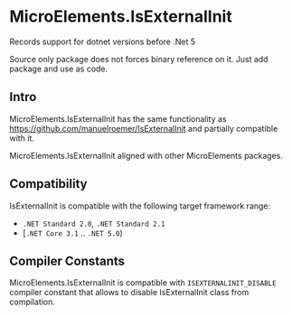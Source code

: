 ﻿# MicroElements.IsExternalInit
Records support for dotnet versions before .Net 5

Source only package does not forces binary reference on it. Just add package and use as code.

## Intro

MicroElements.IsExternalInit has the same functionality as https://github.com/manuelroemer/IsExternalInit and partially compatible with it.

MicroElements.IsExternalInit aligned with other MicroElements packages.

## Compatibility

IsExternalInit is compatible with the following target framework range:

* `.NET Standard 2.0`, `.NET Standard 2.1`
* [`.NET Core 3.1` .. `.NET 5.0`)

## Compiler Constants

MicroElements.IsExternalInit is compatible with `ISEXTERNALINIT_DISABLE` compiler constant that allows to disable IsExternalInit class from compilation.
